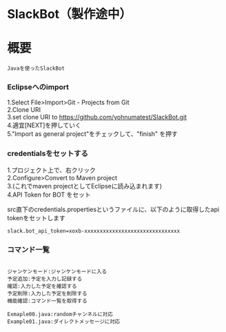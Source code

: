 # SlackBot（製作途中）

# 概要
```
Javaを使ったSlackBot
```

### Eclipseへのimport

1.Select File>Import>Git - Projects from Git  
2.Clone URI  
3.set clone URI to https://github.com/yohnumatest/SlackBot.git  
4.適宜[NEXT]を押していく  
5."Import as general project"をチェックして、"finish"  を押す


### credentialsをセットする

1.プロジェクト上で、右クリック  
2.Configure>Convert to Maven project  
3.(これでmaven projectとしてEclipseに読み込まれます)  
4.API Token for BOT をセット  

src直下のcredentials.propertiesというファイルに、以下のように取得したapi tokenをセットします

```
slack.bot_api_token=xoxb-xxxxxxxxxxxxxxxxxxxxxxxxxxxxxxx
```



### コマンド一覧
```

ジャンケンモード:ジャンケンモードに入る
予定追加:予定を入力し記録する
確認:入力した予定を確認する
予定削除:入力した予定を削除する
機能確認:コマンド一覧を取得する
```

```
Exmaple00.java:randomチャンネルに対応
Example01.java:ダイレクトメッセージに対応
```

